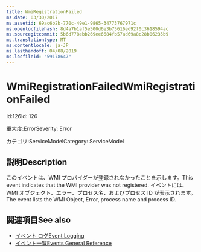```yaml
---
title: WmiRegistrationFailed
ms.date: 03/30/2017
ms.assetid: 69ac6b2b-770c-49e1-9865-34773767971c
ms.openlocfilehash: 8d4a7b1af5e500d6e3b75616ed92f0c3618594ac
ms.sourcegitcommit: 5b6d778ebb269ee6684fb57ad69a8c28b06235b9
ms.translationtype: MT
ms.contentlocale: ja-JP
ms.lasthandoff: 04/08/2019
ms.locfileid: "59178647"
---
```

# <a name="wmiregistrationfailed"></a><span data-ttu-id="6aa5f-102">WmiRegistrationFailed</span><span class="sxs-lookup"><span data-stu-id="6aa5f-102">WmiRegistrationFailed</span></span>
<span data-ttu-id="6aa5f-103">Id:126</span><span class="sxs-lookup"><span data-stu-id="6aa5f-103">Id: 126</span></span>  
  
 <span data-ttu-id="6aa5f-104">重大度:Error</span><span class="sxs-lookup"><span data-stu-id="6aa5f-104">Severity: Error</span></span>  
  
 <span data-ttu-id="6aa5f-105">カテゴリ:ServiceModel</span><span class="sxs-lookup"><span data-stu-id="6aa5f-105">Category: ServiceModel</span></span>  
  
## <a name="description"></a><span data-ttu-id="6aa5f-106">説明</span><span class="sxs-lookup"><span data-stu-id="6aa5f-106">Description</span></span>  
 <span data-ttu-id="6aa5f-107">このイベントは、WMI プロバイダーが登録されなかったことを示します。</span><span class="sxs-lookup"><span data-stu-id="6aa5f-107">This event indicates that the WMI provider was not registered.</span></span> <span data-ttu-id="6aa5f-108">イベントには、WMI オブジェクト、エラー、プロセス名、およびプロセス ID が表示されます。</span><span class="sxs-lookup"><span data-stu-id="6aa5f-108">The event lists the WMI Object, Error, process name and process ID.</span></span>  
  
## <a name="see-also"></a><span data-ttu-id="6aa5f-109">関連項目</span><span class="sxs-lookup"><span data-stu-id="6aa5f-109">See also</span></span>

- [<span data-ttu-id="6aa5f-110">イベント ログ</span><span class="sxs-lookup"><span data-stu-id="6aa5f-110">Event Logging</span></span>](../../../../../docs/framework/wcf/diagnostics/event-logging/index.md)
- [<span data-ttu-id="6aa5f-111">イベント一覧</span><span class="sxs-lookup"><span data-stu-id="6aa5f-111">Events General Reference</span></span>](../../../../../docs/framework/wcf/diagnostics/event-logging/events-general-reference.md)
